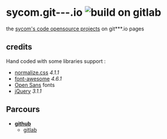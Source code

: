 # sycom.git---.io ![build on gitlab](http://gitlab.com/sycom/sycom.gitlab.io/badges/master/build.svg)
the [sycom's code opensource projects][gh-pages] on git***.io pages
## credits
Hand coded with some libraries support :
* [normalize.css](http://necolas.github.io/normalize.css) *4.1.1*
* [font-awesome](http://fontawesome.io) *4.6.1*
* [Open Sans](https://www.google.com/fonts#ChoosePlace:select/Collection:Open+Sans) fonts
* [jQuery](http://jquery.com/) *3.1.1*

## Parcours
* **[github][gh-pages]**
  * [gitlab][gl-pages]

[gh-pages]:http://sycom.github.io
[gl-pages]:http://sycom.gitlab.io

